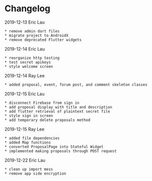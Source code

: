 # Changelog

2019-12-13 Eric Lau

    * remove admin dart files
    * migrate project to AndroidX
    * remove deprecated Flutter widgets

2019-12-14 Eric Lau

    * reorganize http testing
    * test secret apikeys
    * style welcome screen

2019-12-14 Ray Lee

    * added proposal, event, forum post, and comment skeleton classes

2019-12-15 Eric Lau

    * disconnect Firebase from sign in
    * add proposal display with title and description
    * add flutter retrieval of plaintext secret file
    * style sign in screen
    * add temporary delete proposals method

2019-12-15 Ray Lee

    * added file dependencies
    * added Map functions
    * converted ProposalPage into Stateful Widget
    * implemented making proposals through POST request


2019-12-22 Eric Lau

    * clean up import mess
    * remove app side encryption